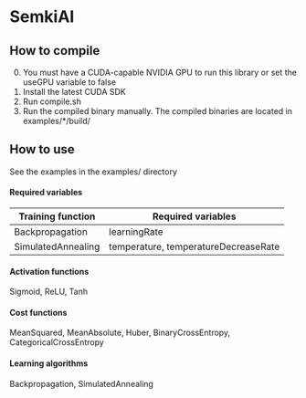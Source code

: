 # SemkiAI
## How to compile
0. You must have a CUDA-capable NVIDIA GPU to run this library or set the useGPU variable to false
1. Install the latest CUDA SDK
2. Run compile.sh
3. Run the compiled binary manually. The compiled binaries are located in examples/*/build/
## How to use
See the examples in the examples/ directory
<!-- 1. Create an instance of the Perceptron class ```Perceptron perceptron;```
2. Set the amount of layers ```perceptron.layers = 6;```
3. Set the useGPU variable to false if you don't have a CUDA-capable NVIDIA GPU ```perceptron.useGPU = false;```
4. Initialize CUDA ```perceptron.InitCuda();```
5. Initialize neuronsConfig.
   ```c++
   for (int i = 0; i < perceptron.layers; i++)
   {
      perceptron.neuronsConfig[i] = 123;
   }
   ```
6. Initialize the perceptron ```perceptron.Init();```
7. Run a training cycle
   1. Set the right answer 
   ```c++
   double rightAnswer[perceptron.neuronsConfig[perceptron.layers-1]];
   perceptron.rightAnswer = rightAnswer;
   for (int i = 0; i < perceptron.neuronsConfig[perceptron.layers-1]; i++)
   {
      perceptron.rightAnswer[i] = 0.27158953;
   }
   ```
   2. Set the [required variables](#required-variables) for your chosen training function. Example for Backpropagation: ```perceptron.learningRate = 1.0;```
   3. Call the Train function (See also: [Activation functions](#activation-functions), [Cost functions](#cost-functions), [Learning algorithms](#learning-algorithms)) ```perceptron.Train(ActivationFunction, CostFunction, LearningAlgorithm);```
8. Save your weights to a file. The weights are located in the weights directory ```perceptron.SaveWeights("NameOfTheWeightsFile");``` -->

#### Required variables
| Training function | Required variables |
| --- | --- |
| Backpropagation | learningRate |
| SimulatedAnnealing | temperature, temperatureDecreaseRate |
#### Activation functions
Sigmoid, ReLU, Tanh
#### Cost functions
MeanSquared, MeanAbsolute, Huber, BinaryCrossEntropy, CategoricalCrossEntropy
#### Learning algorithms
Backpropagation, SimulatedAnnealing
